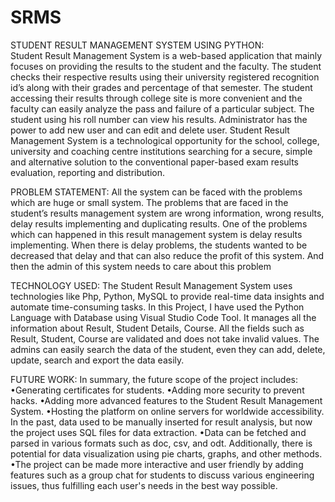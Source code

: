 # SRMS
STUDENT RESULT MANAGEMENT SYSTEM USING PYTHON:<br> 
            Student Result Management System is a web-based application that mainly focuses on providing the results to the student and the faculty. The student checks their respective results using their university registered recognition id’s along with their grades and percentage of that semester. The student accessing their results through college site is more convenient and the faculty can easily analyze the pass and failure of a particular subject. The student using his roll number can view his results. Administrator has the power to add new user and can edit and delete user. Student Result Management System is a technological opportunity for the school, college, university and coaching centre institutions searching for a secure, simple and alternative solution to the conventional paper-based exam results evaluation, reporting and distribution.

PROBLEM STATEMENT:
            All the system can be faced with the problems which are huge or small system. The problems that are faced in the student’s results  management   system are  wrong information, wrong results, delay results implementing and duplicating results. One of the problems which can happened in this result management system is delay results implementing. When there is delay problems, the students wanted to be decreased that delay and that can also reduce the profit
of this system. And then the admin of this system needs to care about this problem

TECHNOLOGY USED:
 	The Student Result Management System uses technologies like Php, Python, MySQL to provide real-time data insights and automate time-consuming tasks. In this Project, I have used the Python Language with Database using Visual Studio Code Tool. It manages all the information about Result, Student Details, Course. All the fields such as Result, Student, Course are validated and does not take invalid values. The admins can easily search the data of the student, even they can add, delete, update, search and export the data easily. 
           
FUTURE WORK:
      In summary, the future scope of the project includes:
•Generating certificates for students.
•Adding more security to prevent hacks.
•Adding more advanced features to the Student Result Management System.
•Hosting the platform on online servers for worldwide accessibility. In the past, data used to be manually inserted for result analysis, but now the project uses SQL files for data extraction.
•Data can be fetched and parsed in various formats such as doc, csv, and odt. Additionally, there is potential for data visualization using pie charts, graphs, and other methods. 
•The project can be made more interactive and user friendly by adding features such as a group chat for students to discuss various engineering issues, thus fulfilling each user's needs in the best way possible.


